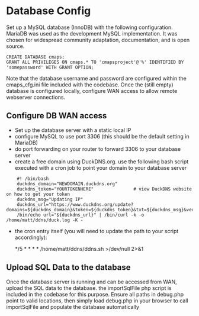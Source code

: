 # Database Config
Set up a MySQL database (InnoDB) with the following configuration.
MariaDB was used as the development MySQL implementation. It was chosen for 
widespread community adaptation, documentation, and is open source. 

    CREATE DATABASE cmaps;
    GRANT ALL PRIVILEGES ON cmaps.* TO 'cmapsproject'@'%' IDENTIFIED BY 'somepassword' WITH GRANT OPTION;

Note that the database username and password are configured within the 
cmaps_cfg.ini file included with the codebase.
Once the (still empty) database is configured locally, configure WAN access to 
allow remote webserver connections.

## Configure DB WAN access

 * Set up the database server with a static local IP
 * configure MySQL to use port 3306 (this should be the default setting in MariaDB)
 * do port forwarding on your router to forward 3306 to your database server
 * create a free domain using DuckDNS.org. use the following bash script 
   executed with a cron job to point your domain to your database server

```
    #! /bin/bash
    duckdns_domain="NEWDOMAIN.duckdns.org"
    duckdns_token="YOURTOKENHERE"               # view DuckDNS website on how to get your token
    duckdns_msg="Updating IP"
    duckdns_url="https://www.duckdns.org/update?domains=${duckdns_domain}&token=${duckdns_token}&txt=${duckdns_msg}&verbose=true&ip="
    /bin/echo url="${duckdns_url}" | /bin/curl -k -o /home/matt/ddns/duck.log -K -
```

 * the cron entry itself (you will need to update the path to your script accordingly):

    */5 * * * * /home/matt/ddns/ddns.sh >/dev/null 2>&1

## Upload SQL Data to the database
Once the database server is running and can be accessed from WAN, upload the
SQL data to the database. the importSqlFile php script is included in the 
codebase for this purpose. Ensure all paths in debug.php point to valid
locations, then simply load debug.php in your browser to call importSqlFile and 
populate the database automatically

